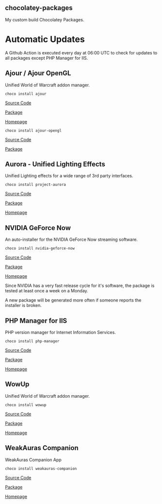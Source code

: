 chocolatey-packages
-------------------
My custom build Chocolatey Packages.

# Automatic Updates
A Github Action is executed every day at 06:00 UTC to check for updates to all packages except PHP Manager for IIS.

## Ajour / Ajour OpenGL
Unified World of Warcraft addon manager.

`choco install ajour`

[Source Code](https://github.com/kwilliams1987/chocolatey-packages/tree/master/manual/ajour)

[Package](https://chocolatey.org/packages/ajour)

[Homepage](https://www.getajour.com/)


`choco install ajour-opengl`

[Source Code](https://github.com/kwilliams1987/chocolatey-packages/tree/master/manual/ajour-opengl)

[Package](https://chocolatey.org/packages/ajour-opengl)

## Aurora - Unified Lighting Effects
Unified Lighting effects for a wide range of 3rd party interfaces.

`choco install project-aurora`

[Source Code](https://github.com/kwilliams1987/chocolatey-packages/tree/master/manual/project-aurora)

[Package](https://chocolatey.org/packages/project-aurora)

[Homepage](http://www.project-aurora.com/)

## NVIDIA GeForce Now
An auto-installer for the NVIDIA GeForce Now streaming software.

`choco install nvidia-geforce-now`

[Source Code](https://github.com/kwilliams1987/chocolatey-packages/tree/master/manual/nvidia-geforce-now)

[Package](https://chocolatey.org/packages/nvidia-geforce-now)

[Homepage](https://www.nvidia.com/en-gb/geforce/products/geforce-now/)

Since NVIDIA has a very fast release cycle for it's software, the package is tested at least once a week on a Monday.

A new package will be generated more often if someone reports the installer is broken.

## PHP Manager for IIS
PHP version manager for Internet Information Services.

`choco install php-manager`

[Source Code](https://github.com/phpmanager/phpmanager/tree/master/Chocolatey)

[Package](https://chocolatey.org/packages/php-manager)

[Homepage](http://www.phpmanager.xyz/)

## WowUp
Unified World of Warcraft addon manager.

`choco install wowup`

[Source Code](https://github.com/kwilliams1987/chocolatey-packages/tree/master/manual/wowup)

[Package](https://chocolatey.org/packages/wowup)

[Homepage](https://wowup.io/)

## WeakAuras Companion
WeakAuras Companion App

`choco install weakauras-companion`

[Source Code](https://github.com/kwilliams1987/chocolatey-packages/tree/master/manual/weakauras-companion)

[Package](https://chocolatey.org/packages/weakauras-companion)

[Homepage](https://weakauras.wtf/)